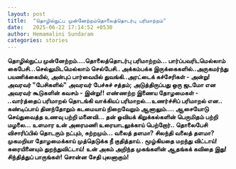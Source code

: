 ```yaml
---
layout: post
title:  "தொழில்நுட்ப முன்னேற்றம்தொலைத்தொடர்பு பரிமாற்றம்"
date:   2025-06-22 17:14:52 +0530
author: Hemamalini Sundaram
categories: stories
---
```


**தொழில்நுட்ப முன்னேற்றம்\....தொலைத்தொடர்பு பரிமாற்றம்\... பார்ப்பவரிடமெல்லாம்
கைபேசி\...செல்லுமிடமெல்லாம் செல்பேசி.. அக்கம்பக்க இருக்கைகளில்..அருகமர்ந்து
பயணிக்கையில், அன்புப் பார்வையில் துவங்கி..அரட்டைக் கச்சேரிகள் - அன்று! அவரவர்
\"பேசிகளில்\" அவரவர் பேச்சுச் சத்தம்; அடுத்திருப்பது ஒரு ஜடமோ என அவரவர் கூடுகளின்
கவசம் - இன்று!! எண்ணற்ற இணைய தோழமைகள் - ..வார்த்தைப் பரிமாறல் தொடங்கி வாக்கியப்
பரிமாறல்\...உணர்ச்சிப் பரிமாறல் என.. கண்டிப்பாய் தினந்தோறும் கடமையாய் நிறைவேறும்
ஆனாலும்\.... ஆசையோடு செய்துவைத்த உணவு பற்றி மனைவி\... தன் ஓவியக் கிறுக்கல்களின்
பெருமிதம் பற்றி மழலை\... உளமார உன் அரைமணி உரையாடலுக்காய் பெற்றோர்.. தொலைபேசி
விசாரிப்பில் தொடரும் நட்பும், சுற்றமும்\... வலைத் தளமா? சிலந்தி வலைத் தளமா?
முகமறியா தோழமைக்காய் முத்தெடுக்க நீ குதித்தாய்.. மூழ்கியதை மறந்து விட்டாய்!
கரையினையும் துறந்துவிட்டாய்! உன் அகம் அறிந்த முகங்களின் ஆதங்கக் கவிதை இது!
சிந்தித்துப் பாருங்கள்! சொன்ன சேதி புலனாகும்!**
